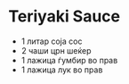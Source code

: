 # Teriyaki Sauce 

- 1 литар соја сос
- 2 чаши црн шеќер
- 1 лажица ѓумбир во прав
- 1 лажица лук во прав
